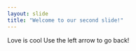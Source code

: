 ```yaml
---
layout: slide
title: "Welcome to our second slide!"
---
```

Love is cool
Use the left arrow to go back!